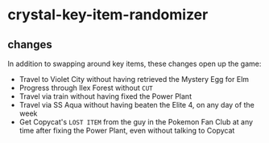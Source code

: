 # crystal-key-item-randomizer

## changes

In addition to swapping around key items, these changes open up the game:

* Travel to Violet City without having retrieved the Mystery Egg for Elm
* Progress through Ilex Forest without `CUT`
* Travel via train without having fixed the Power Plant
* Travel via SS Aqua without having beaten the Elite 4, on any day of
  the week
* Get Copycat's `LOST ITEM` from the guy in the Pokemon Fan Club at
  any time after fixing the Power Plant, even without talking to
  Copycat
